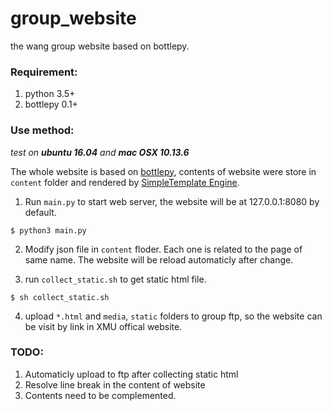 # group_website

the wang group website based on bottlepy.

### Requirement:

1. python 3.5+
2. bottlepy 0.1+

### Use method:

*test on **ubuntu 16.04** and **mac OSX 10.13.6***

The whole website is based on [bottlepy](https://bottlepy.org/docs/dev/index.html), contents of website were store in `content` folder and rendered by [SimpleTemplate Engine](https://bottlepy.org/docs/dev/stpl.html).

1. Run `main.py` to start web server, the website will be at 127.0.0.1:8080 by default.
```
$ python3 main.py
```
2. Modify json file in `content` floder. Each one is related to the page of same name. The website will be reload automaticly after change.

3. run `collect_static.sh` to get static html file.
```
$ sh collect_static.sh
```

4. upload `*.html` and `media`, `static` folders to group ftp, so the website can be visit by link in XMU offical website.

### TODO:

1. Automaticly upload to ftp after collecting static html
2. Resolve line break in the content of website
3. Contents need to be complemented.

